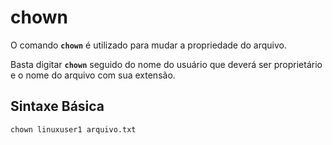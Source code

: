 # chown

O comando __`chown`__ é utilizado para mudar a propriedade do arquivo.

Basta digitar __`chown`__ seguido do nome do usuário que deverá ser proprietário e o nome do arquivo com sua extensão.

## Sintaxe Básica

```
chown linuxuser1 arquivo.txt
```